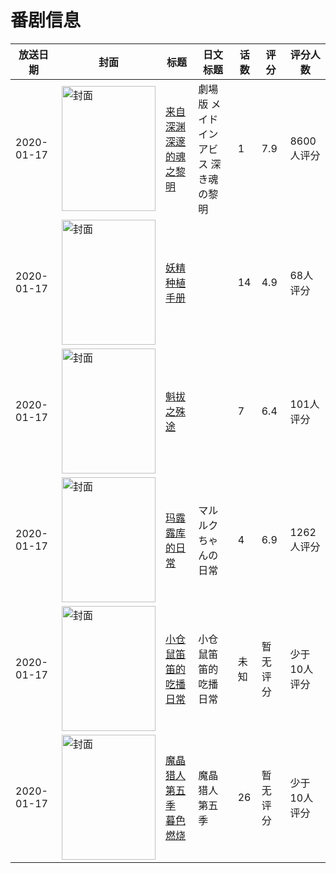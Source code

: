 # 番剧信息

|放送日期|封面|标题|日文标题|话数|评分|评分人数|
|---|---|---|---|---|---|---|
|2020-01-17|<img src="//lain.bgm.tv/pic/cover/c/e2/fd/230914_689H6.jpg" alt="封面" style="width:150px;height:200px;object-fit:cover;">|[来自深渊 深邃的魂之黎明](https://bangumi.tv/subject/230914)|劇場版 メイドインアビス 深き魂の黎明|1|7.9|8600人评分|
|2020-01-17|<img src="//lain.bgm.tv/pic/cover/c/19/98/242745_nXP7R.jpg" alt="封面" style="width:150px;height:200px;object-fit:cover;">|[妖精种植手册](https://bangumi.tv/subject/242745)||14|4.9|68人评分|
|2020-01-17|<img src="//lain.bgm.tv/pic/cover/c/a6/20/282736_6p9xS.jpg" alt="封面" style="width:150px;height:200px;object-fit:cover;">|[魁拔之殊途](https://bangumi.tv/subject/282736)||7|6.4|101人评分|
|2020-01-17|<img src="//lain.bgm.tv/pic/cover/c/76/c4/296678_ZHk7w.jpg" alt="封面" style="width:150px;height:200px;object-fit:cover;">|[玛露露库的日常](https://bangumi.tv/subject/296678)|マルルクちゃんの日常|4|6.9|1262人评分|
|2020-01-17|<img src="//lain.bgm.tv/pic/cover/c/ad/71/305580_mqZ73.jpg" alt="封面" style="width:150px;height:200px;object-fit:cover;">|[小仓鼠笛笛的吃播日常](https://bangumi.tv/subject/305580)|小仓鼠笛笛的吃播日常|未知|暂无评分|少于10人评分|
|2020-01-17|<img src="//lain.bgm.tv/pic/cover/c/da/55/305960_z10N4.jpg" alt="封面" style="width:150px;height:200px;object-fit:cover;">|[魔晶猎人 第五季 暮色燃烧](https://bangumi.tv/subject/305960)|魔晶猎人 第五季|26|暂无评分|少于10人评分|

